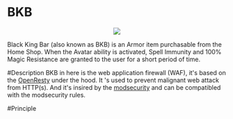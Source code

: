# BKB
<p align="center">
<img src="https://github.com/x-v8/bkb/blob/master/docs/Black_King_Bar_icon.png" />
</p>
Black King Bar (also known as BKB) is an Armor item purchasable from the Home Shop. When the Avatar ability is activated, Spell Immunity and 100% Magic Resistance are granted to the user for a short period of time.


#Description
BKB in here is the web application firewall (WAF), it's based on the [OpenResty](https://github.com/openresty) under the hood.
It 's used to prevent malignant web attack from HTTP(s). And it's insired by the [modsecurity](https://www.modsecurity.org) and can be compatibled with the modsecurity rules.

#Principle
